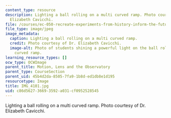 ```yaml
---
content_type: resource
description: Lighting a ball rolling on a multi curved ramp. Photo courtesy of Dr.
  Elizabeth Cavicchi.
file: /courses/ec-050-recreate-experiments-from-history-inform-the-future-from-the-past-galileo-january-iap-2010/c86d562736693592a031cf0952528545_IMG_4101.jpg
file_type: image/jpeg
image_metadata:
  caption: Lighting a ball rolling on a multi curved ramp.
  credit: Photo courtesy of Dr. Elizabeth Cavicchi.
  image-alt: Photo of students shining a powerful light on the ball rolling on the
    curved ramp.
learning_resource_types: []
ocw_type: OCWImage
parent_title: Motion, Lens and the Observatory
parent_type: CourseSection
parent_uid: 45b4d2da-8505-7fa9-1b8d-ed1db8e1d195
resourcetype: Image
title: IMG_4101.jpg
uid: c86d5627-3669-3592-a031-cf0952528545
---
```

Lighting a ball rolling on a multi curved ramp. Photo courtesy of Dr. Elizabeth Cavicchi.

